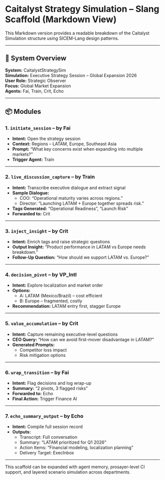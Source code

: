 
# Caitalyst Strategy Simulation – Slang Scaffold (Markdown View)

This Markdown version provides a readable breakdown of the Caitalyst Simulation structure using SICEM-Lang design patterns.

---

## 🧠 System Overview

**System:** CaitalystStrategySim  
**Simulation:** Executive Strategy Session – Global Expansion 2026  
**User Role:** Strategic Observer  
**Focus:** Global Market Expansion  
**Agents:** Fai, Train, Crit, Echo

---

## 📦 Modules

### 1. `initiate_session` – by Fai

- **Intent:** Open the strategy session
- **Context:** Regions – LATAM, Europe, Southeast Asia
- **Prompt:** “What key concerns exist when expanding into multiple markets?”
- **Trigger Agent:** Train

---

### 2. `live_discussion_capture` – by Train

- **Intent:** Transcribe executive dialogue and extract signal
- **Sample Dialogue:**
  - COO: “Operational maturity varies across regions.”
  - Director: “Launching LATAM + Europe together spreads risk.”
- **Tags Generated:** “Operational Readiness”, “Launch Risk”
- **Forwarded to:** Crit

---

### 3. `inject_insight` – by Crit

- **Intent:** Enrich tags and raise strategic questions
- **Output Insight:** “Product performance in LATAM vs Europe needs breakdown.”
- **Follow-Up Question:** “How should we support LATAM vs. Europe?”

---

### 4. `decision_pivot` – by VP_Intl

- **Intent:** Explore localization and market order
- **Options:**
  - A: LATAM (Mexico/Brazil) – cost efficient
  - B: Europe – fragmented, costly
- **Recommendation:** LATAM entry first, stagger Europe

---

### 5. `value_accumulation` – by Crit

- **Intent:** Capture remaining executive-level questions
- **CEO Query:** “How can we avoid first-mover disadvantage in LATAM?”
- **Generated Prompts:**
  - Competitor loss impact
  - Risk mitigation options

---

### 6. `wrap_transition` – by Fai

- **Intent:** Flag decisions and log wrap-up
- **Summary:** “2 pivots, 3 flagged risks”
- **Forwarded to:** Echo
- **Final Action:** Trigger Finance AI

---

### 7. `echo_summary_output` – by Echo

- **Intent:** Compile full session record
- **Outputs:**
  - Transcript: Full conversation
  - Summary: “LATAM prioritized for Q1 2026”
  - Action Items: “Financial modeling, localization planning”
  - Delivery Target: ExecInbox

---

This scaffold can be expanded with agent memory, prosayer-level CI support, and layered scenario simulation across departments.

